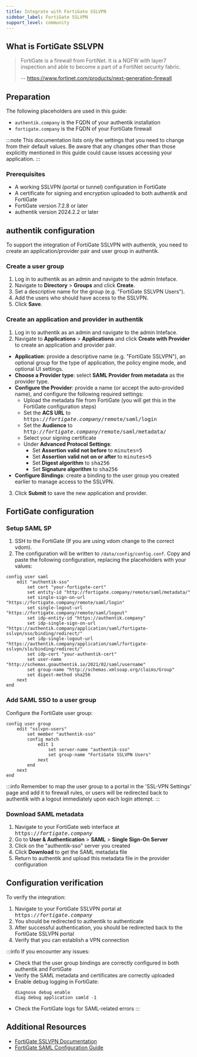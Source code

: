 ```yaml
---
title: Integrate with FortiGate SSLVPN
sidebar_label: FortiGate SSLVPN
support_level: community
---
```


## What is FortiGate SSLVPN

> FortiGate is a firewall from FortiNet. It is a NGFW with layer7 inspection and able to become a part of a FortiNet security fabric.
>
> -- https://www.fortinet.com/products/next-generation-firewall

## Preparation

The following placeholders are used in this guide:

- `authentik.company` is the FQDN of your authentik installation
- `fortigate.company` is the FQDN of your FortiGate firewall

:::note
This documentation lists only the settings that you need to change from their default values. Be aware that any changes other than those explicitly mentioned in this guide could cause issues accessing your application.
:::

### Prerequisites

- A working SSLVPN (portal or tunnel) configuration in FortiGate
- A certificate for signing and encryption uploaded to both authentik and FortiGate
- FortiGate version 7.2.8 or later
- authentik version 2024.2.2 or later

## authentik configuration

To support the integration of FortiGate SSLVPN with authentik, you need to create an application/provider pair and user group in authentik.

### Create a user group

1. Log in to authentik as an admin and navigate to the admin Inteface.
2. Navigate to **Directory** > **Groups** and click **Create**.
3. Set a descriptive name for the group (e.g. "FortiGate SSLVPN Users").
4. Add the users who should have access to the SSLVPN.
5. Click **Save**.

### Create an application and provider in authentik

1. Log in to authentik as an admin and navigate to the admin Inteface.
2. Navigate to **Applications** > **Applications** and click **Create with Provider** to create an application and provider pair.

- **Application**: provide a descriptive name (e.g. "FortiGate SSLVPN"), an optional group for the type of application, the policy engine mode, and optional UI settings.
- **Choose a Provider type**: select **SAML Provider from metadata** as the provider type.
- **Configure the Provider**: provide a name (or accept the auto-provided name), and configure the following required settings:
    - Upload the metadata file from FortiGate (you will get this in the FortiGate configuration steps)
    - Set the **ACS URL** to <kbd>https://<em>fortigate.company</em>/remote/saml/login</kbd>
    - Set the **Audience** to <kbd>http://<em>fortigate.company</em>/remote/saml/metadata/</kbd>
    - Select your signing certificate
    - Under **Advanced Protocol Settings**:
        - Set **Assertion valid not before** to <kbd>minutes=5</kbd>
        - Set **Assertion valid not on or after** to <kbd>minutes=5</kbd>
        - Set **Digest algorithm** to <kbd>sha256</kbd>
        - Set **Signature algorithm** to <kbd>sha256</kbd>
- **Configure Bindings**: create a binding to the user group you created earlier to manage access to the SSLVPN.

3. Click **Submit** to save the new application and provider.

## FortiGate configuration

### Setup SAML SP

1. SSH to the FortiGate (If you are using vdom change to the correct vdom).
2. The configuration will be written to `/data/config/config.conf`. Copy and paste the following configuration, replacing the placeholders with your values:

```
config user saml
    edit "authentik-sso"
        set cert "your-fortigate-cert"
        set entity-id "http://fortigate.company/remote/saml/metadata/"
        set single-sign-on-url "https://fortigate.company/remote/saml/login"
        set single-logout-url "https://fortigate.company/remote/saml/logout"
        set idp-entity-id "https://authentik.company"
        set idp-single-sign-on-url "https://authentik.company/application/saml/fortigate-sslvpn/sso/binding/redirect/"
        set idp-single-logout-url "https://authentik.company/application/saml/fortigate-sslvpn/slo/binding/redirect/"
        set idp-cert "your-authentik-cert"
        set user-name "http://schemas.goauthentik.io/2021/02/saml/username"
        set group-name "http://schemas.xmlsoap.org/claims/Group"
        set digest-method sha256
    next
end
```

### Add SAML SSO to a user group

Configure the FortiGate user group:

```
config user group
    edit "sslvpn-users"
        set member "authentik-sso"
        config match
            edit 1
                set server-name "authentik-sso"
                set group-name "FortiGate SSLVPN Users"
            next
        end
    next
end
```

:::info
Remember to map the user group to a portal in the 'SSL-VPN Settings' page and add it to firewall rules, or users will be redirected back to authentik with a logout immediately upon each login attempt.
:::

### Download SAML metadata

1. Navigate to your FortiGate web interface at <kbd>https://<em>fortigate.company</em></kbd>
2. Go to **User & Authentication** > **SAML** > **Single Sign-On Server**
3. Click on the "authentik-sso" server you created
4. Click **Download** to get the SAML metadata file
5. Return to authentik and upload this metadata file in the provider configuration

## Configuration verification

To verify the integration:

1. Navigate to your FortiGate SSLVPN portal at <kbd>https://<em>fortigate.company</em></kbd>
2. You should be redirected to authentik to authenticate
3. After successful authentication, you should be redirected back to the FortiGate SSLVPN portal
4. Verify that you can establish a VPN connection

:::info
If you encounter any issues:

- Check that the user group bindings are correctly configured in both authentik and FortiGate
- Verify the SAML metadata and certificates are correctly uploaded
- Enable debug logging in FortiGate:
    ```
    diagnose debug enable
    diag debug application samld -1
    ```
- Check the FortiGate logs for SAML-related errors
  :::

## Additional Resources

- [FortiGate SSLVPN Documentation](https://docs.fortinet.com/document/fortigate/7.2.8/administration-guide/397719/ssl-vpn)
- [FortiGate SAML Configuration Guide](https://docs.fortinet.com/document/fortigate/7.2.8/administration-guide/954635/saml-sp)
